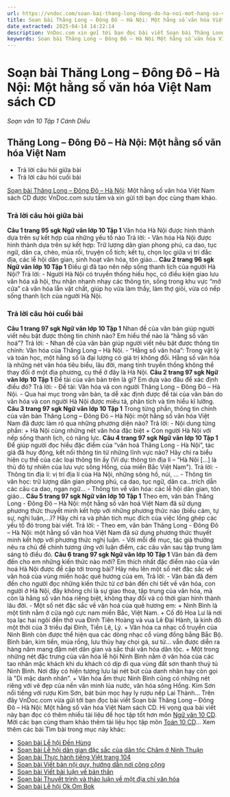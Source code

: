 ```yaml
---
url: https://vndoc.com/soan-bai-thang-long-dong-do-ha-noi-mot-hang-so-van-hoa-viet-nam-sach-cd-277636
title: Soạn bài Thăng Long – Đông Đô – Hà Nội: Một hằng số văn hóa Việt Nam sách CD - Soạn văn 10 Tập 1 Cánh Diều - VnDoc.com
date_extracted: 2025-04-14 14:22:14
description: VnDoc.com xin gửi tới bạn đọc bài viết Soạn bài Thăng Long – Đông Đô – Hà Nội: Một hằng số văn hóa Việt Nam sách CD. Mời các bạn cùng tham khảo.
keywords: Soạn bài Thăng Long – Đông Đô – Hà Nội Một hằng số văn hóa Việt Nam,Soạn bài Thăng Long – Đông Đô – Hà Nội,Soạn văn Thăng Long – Đông Đô – Hà Nội,soạn Thăng Long – Đông Đô – Hà Nội,ngữ văn 10 CD,soạn văn 10
---
```


# Soạn bài Thăng Long – Đông Đô – Hà Nội: Một hằng số văn hóa Việt Nam sách CD
 _Soạn văn 10 Tập 1 Cánh Diều_
## Thăng Long – Đông Đô – Hà Nội: Một hằng số văn hóa Việt Nam
  * Trả lời câu hỏi giữa bài
  * Trả lời câu hỏi cuối bài

[Soạn bài Thăng Long – Đông Đô – Hà Nội](<https://vndoc.com/soan-bai-thang-long-dong-do-ha-noi-mot-hang-so-van-hoa-viet-nam-sach-cd-277636>): Một hằng số văn hóa Việt Nam  sách CD được VnDoc.com sưu tầm và xin gửi tới bạn đọc cùng tham khảo.
### Trả lời câu hỏi giữa bài
**Câu 1 trang 95 sgk Ngữ văn lớp 10 Tập 1**
Văn hóa Hà Nội được hình thành dựa trên sự kết hợp của những yếu tố nào
Trả lời:
\- Văn hóa Hà Nội được hình thành dựa trên sự kết hợp: Trữ lượng dân gian phong phú, ca dao, tục ngữ, dân ca, chèo, múa rối, truyện cổ tích; kết tụ, chọn lọc giữa vị trí đắc địa, các lễ hội dân gian, sinh hoạt văn hóa, tôn giáo…
**Câu 2 trang 96 sgk Ngữ văn lớp 10 Tập 1**
Điều gì đã tạo nên nếp sống thanh lịch của người Hà Nội?
Trả lời:
\- Người Hà Nội có truyền thống hiếu học, có điều kiện giao lưu văn hóa xã hội, thu nhận nhanh nhạy các thông tin, sống trong khu vực “mở cửa” cả văn hóa lẫn vật chất, giúp họ vừa làm thầy, làm thợ giỏi, vừa có nếp sống thanh lịch của người Hà Nội.
### Trả lời câu hỏi cuối bài
**Câu 1 trang 97 sgk Ngữ văn lớp 10 Tập 1**
Nhan đề của văn bản giúp người viết nêu bật được thông tin chính nào? Em hiểu thế nào là “hằng số văn hoá”?
Trả lời:
\- Nhan đề của văn bản giúp người viết nêu bật được thông tin chính: Văn hóa của Thăng Long – Hà Nội.
\- “Hằng số văn hóa”: Trong vật lý và toán học, một hằng số là đại lượng có giá trị không đổi. Hằng số văn hóa là những nét văn hóa tiêu biểu, lâu đời, mang tính truyền thống không thể thay đổi ở một địa phương, cụ thể ở đây là Hà Nội.
**Câu 2 trang 97 sgk Ngữ văn lớp 10 Tập 1**
Đề tài của văn bản trên là gì? Em dựa vào đâu để xác định điều đó?
Trả lời:
\- Đề tài: Văn hóa và con người Thăng Long – Đông Đô – Hà Nội.
\- Qua hai mục trong văn bản, ta dễ xác định được đề tài của văn bản do văn hóa và con người Hà Nội được miêu tả, phân tích và tìm hiểu kĩ lưỡng.
**Câu 3 trang 97 sgk Ngữ văn lớp 10 Tập 1**
Trong từng phần, thông tin chính của văn bản Thăng Long – Đông Đô – Hà Nội: một hằng số văn hóa Việt Nam đã được làm rõ qua những phương diện nào?
Trả lời:
\- Nội dung từng phần:
\+ Hà Nội cùng những nét văn hóa đặc biệt
\+ Con người Hà Nội với nếp sống thanh lịch, có năng lực.
**Câu 4 trang 97 sgk Ngữ văn lớp 10 Tập 1**
Để giúp người đọc hiểu đặc điểm của “văn hoá Thăng Long - Hà Nội”, tác giả đã huy động, kết nối thông tin từ những lĩnh vực nào? Hãy chỉ ra biểu hiện cụ thể của các loại thông tin ấy \(Ví dụ: thông tin địa lí – “Hà Nội \[...\] là thủ đô tự nhiên của lưu vực sông Hồng, của miền Bắc Việt Nam"\).
Trả lời:
\- Thông tin địa lí: vị trí địa lí của Hà Nội, những sông hồ, núi, …
\- Thông tin văn học: trữ lượng dân gian phong phú, ca dao, tục ngữ, dân ca…trích dẫn các câu ca dao, ngạn ngữ…
\- Thông tin về văn hóa: các lễ hội dân gian, tôn giáo…
**Câu 5 trang 97 sgk Ngữ văn lớp 10 Tập 1**
Theo em, văn bản Thăng Long - Đông Đô – Hà Nội: một hằng số văn hoá Việt Nam đã sử dụng phương thức thuyết minh kết hợp với những phương thức nào \(biểu cảm, tự sự, nghị luận,...\)? Hãy chỉ ra và phân tích mục đích của việc lồng ghép các yếu tố đó trong bài viết.
Trả lời:
\- Theo em, văn bản Thăng Long - Đông Đô – Hà Nội: một hằng số văn hoá Việt Nam đã sử dụng phương thức thuyết minh kết hợp với phương thức nghị luận.
\- Với mỗi đề mục, tác giả thường nêu ra chủ đề chính tương ứng với luận điểm, các câu văn sau tập trung làm sáng tỏ điều đó.
**Câu 6 trang 97 sgk Ngữ văn lớp 10 Tập 1**
Văn bản đã đem đến cho em những kiến thức nào mới? Em thích nhất đặc điểm nào của văn hoá Hà Nội được đề cập tới trong bài? Hãy nêu lên một số nét đặc sắc về văn hoá của vùng miền hoặc quê hương của em.
Trả lời:
\- Văn bản đã đem đến cho người đọc những kiến thức từ cơ bản đến chi tiết về văn hóa, con người ở Hà Nội, đây không chỉ là sự giao thoa, tập trung của văn hóa, mà còn là hằng số văn hóa riêng biệt, không thay đổi và có thời gian hình thành lâu đời.
\- Một số nét đặc sắc về văn hoá của quê hương em:
\+ Ninh Bình là một tỉnh nằm ở cửa ngõ cực nam miền Bắc, Việt Nam.
\+ Cố đô Hoa Lư là nơi tọa lạc hai ngôi đền thờ vua Đinh Tiên Hoàng và vua Lê Đại Hành, là kinh đô một thời của 3 triều đại Đinh, Tiền Lê, Lý.
\+ Văn hóa ca nhạc cổ truyền của Ninh Bình còn được thể hiện qua các dòng nhạc cổ vùng đồng bằng Bắc Bộ. Bình bán, kim tiền, múa rồng, lưu thủy hay chọi gà, sư tử… vẫn được diễn ra hàng năm mang đậm nét dân gian và sắc thái văn hóa dân tộc.
\+ Một trong những nét đặc trưng của văn hóa lễ hội Ninh Bình nằm ở văn hóa của các tao nhân mặc khách khi du khách có dịp đi qua vùng đất sơn thanh thuỷ tú Ninh Bình. Nơi đây có hiện tượng lưu lại nét bút của danh nhân hay còn gọi là "Di mặc danh nhân”.
\+ Văn hóa ẩm thực Ninh Bình cũng có những nét riêng với vẻ đẹp của nền văn minh lúa nước, văn hóa sông Hồng. Kim Sơn nổi tiếng với rượu Kim Sơn, bát bún mọc hay ly rượu nếp Lai Thành…
Trên đây VnDoc.com vừa gửi tới bạn đọc bài viết Soạn bài Thăng Long – Đông Đô – Hà Nội: Một hằng số văn hóa Việt Nam  sách CD. Hi vọng qua bài viết này bạn đọc có thêm nhiều tài liệu để học tập tốt hơn môn [Ngữ văn 10 CD](<https://vndoc.com/ngu-van-10-canh-dieu-tap1>). Mời các bạn cùng tham khảo thêm tài liệu học tập môn [Toán 10 CD](<https://vndoc.com/toan-10-canh-dieu-tap1>)...
Xem thêm các bài Tìm bài trong mục này khác:
  * [Soạn bài Lễ hội Đền Hùng](</soan-bai-le-hoi-den-hung-sach-cd-277638>)
  * [Soạn bài Lễ hội dân gian đặc sắc của dân tộc Chăm ở Ninh Thuận](</soan-bai-le-hoi-dan-gian-dac-sac-cua-dan-toc-cham-o-ninh-thuan-sach-cd-277639>)
  * [Soạn bài Thực hành tiếng Việt trang 104](</soan-bai-thuc-hanh-tieng-viet-trang-104-sach-cd-277644>)
  * [Soạn bài Viết bản nội quy, hướng dẫn nơi công cộng](</soan-bai-viet-ban-noi-quy-huong-dan-noi-cong-cong-sach-cd-277647>)
  * [Soạn bài Viết bài luận về bản thân](</soan-bai-viet-bai-luan-ve-ban-than-sach-cd-277780>)
  * [Soạn bài Thuyết trình và thảo luận về một địa chỉ văn hóa](</soan-bai-thuyet-trinh-va-thao-luan-ve-mot-dia-chi-van-hoa-sach-cd-277784>)
  * [Soạn bài Lễ hội Ok Om Bok](</soan-bai-le-hoi-ok-om-bok-sach-cd-277785>)

